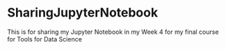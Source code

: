 # SharingJupyterNotebook
This is for sharing my Jupyter Notebook in my Week 4 for my final course for Tools for Data Science 

